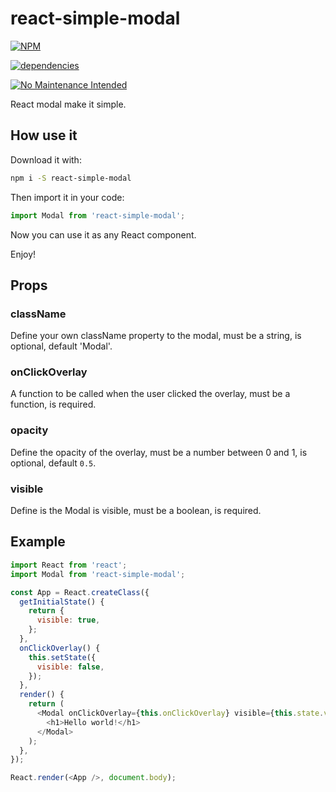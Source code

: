 # react-simple-modal
[![NPM](https://nodei.co/npm/react-simple-modal.png?downloads=true&downloadRank=true&stars=true)](https://nodei.co/npm/react-simple-modal/)

[![dependencies](https://david-dm.org/sergiodxa/react-simple-modal.png)](https://david-dm.org/sergiodxa/react-simple-modal)

[![No Maintenance Intended](http://unmaintained.tech/badge.svg)](http://unmaintained.tech/)

React modal make it simple.

## How use it
Download it with:

```bash
npm i -S react-simple-modal
```

Then import it in your code:

```javascript
import Modal from 'react-simple-modal';
```

Now you can use it as any React component.

Enjoy!

## Props
### className
Define your own className property to the modal, must be a string, is optional, default 'Modal'.

### onClickOverlay
A function to be called when the user clicked the overlay, must be a function, is required.

### opacity
Define the opacity of the overlay, must be a number between 0 and 1, is optional, default ```0.5```.

### visible
Define is the Modal is visible, must be a boolean, is required.

## Example
```javascript
import React from 'react';
import Modal from 'react-simple-modal';

const App = React.createClass({
  getInitialState() {
    return {
      visible: true,
    };
  },
  onClickOverlay() {
    this.setState({
      visible: false,
    });
  },
  render() {
    return (
      <Modal onClickOverlay={this.onClickOverlay} visible={this.state.visible}>
        <h1>Hello world!</h1>
      </Modal>
    );
  },
});

React.render(<App />, document.body);
```
